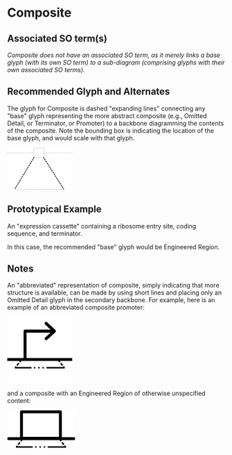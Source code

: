 # Composite

## Associated SO term(s)
*Composite does not have an associated SO term, as it merely links a base glyph (with its own SO term) to a sub-diagram (comprising glyphs with their own associated SO terms).*

## Recommended Glyph and Alternates

The glyph for Composite is dashed "expanding lines" connecting any "base" glyph representing the more abstract composite (e.g., Omitted Detail, or Terminator, or Promoter) to a backbone diagramming the contents of the composite. Note the bounding box is indicating the location of the base glyph, and would scale with that glyph.

![glyph specification](composite-specification.png)


## Prototypical Example

An "expression cassette" containing a ribosome entry site, coding sequence, and terminator.

In this case, the recommended "base" glyph would be Engineered Region.


## Notes
An "abbreviated" representation of composite, simply indicating that more structure is available, can be made by using short lines and placing only an Omitted Detail glyph in the secondary backbone. For example, here is an example of an abbreviated composite promoter: 

![glyph specification](abbreviated-composite-example.png)

and a composite with an Engineered Region of otherwise unspecified content:

![glyph specification](abbreviated-composite-example2.png)
